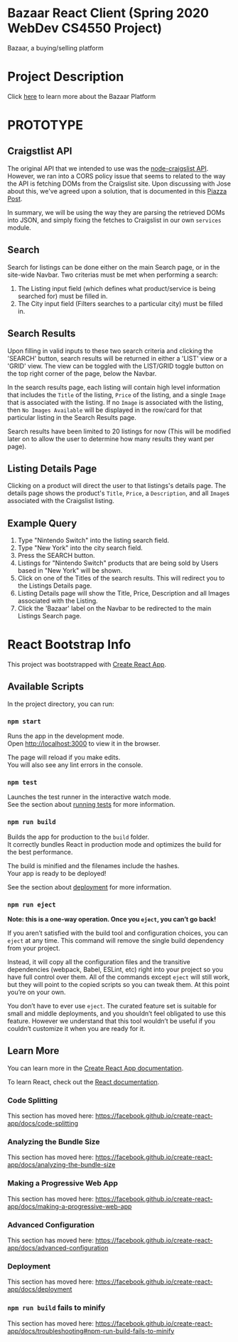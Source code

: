 # Bazaar React Client (Spring 2020 WebDev CS4550 Project)
Bazaar, a buying/selling platform

# Project Description

Click [here](https://docs.google.com/document/d/15P-kD-6Xecy23185pkeDW9y2AOa3eSNOLCfQKAuWYYo/edit?usp=sharing) to learn more about the Bazaar Platform

# PROTOTYPE

## Craigstlist API

The original API that we intended to use was the [node-craigslist API](https://github.com/Rob--W/cors-anywhere). However, we ran into a CORS policy issue that seems to related to the way the API is fetching DOMs from the Craigslist site. Upon discussing with Jose about this, we've agreed upon a solution, that is documented in this [Piazza Post](https://piazza.com/class/k4ynwwy8imo2hw?cid=908).

In summary, we will be using the way they are parsing the retrieved DOMs into JSON, and simply fixing the fetches to Craigslist in our own `services` module.

## Search

Search for listings can be done either on the main Search page, or in the site-wide Navbar. Two criterias must be met when performing a search:
1. The Listing input field (which defines what product/service is being searched for) must be filled in.
2. The City input field (Filters searches to a particular city) must be filled in.

## Search Results

Upon filling in valid inputs to these two search criteria and clicking the 'SEARCH' button, search results will be returned in either a 'LIST' view or a 'GRID' view. The view can be toggled with the LIST/GRID toggle button on the top right corner of the page, below the Navbar.

In the search results page, each listing will contain high level information that includes the `Title` of the listing, `Price` of the listing, and a single `Image` that is associated with the listing. If no `Image` is associated with the listing, then `No Images Available` will be displayed in the row/card for that particular listing in the Search Results page.

Search results have been limited to 20 listings for now (This will be modified later on to allow the user to determine how many results they want per page).

## Listing Details Page

Clicking on a product will direct the user to that listings's details page. The details page shows the product's `Title`, `Price`, a `Description`, and all `Image`s associated with the Craigslist listing.

## Example Query
1. Type "Nintendo Switch" into the listing search field.
2. Type "New York" into the city search field.
3. Press the SEARCH button.
4. Listings for "Nintendo Switch" products that are being sold by Users based in "New York" will be shown.
5. Click on one of the Titles of the search results. This will redirect you to the Listings Details page.
6. Listing Details page will show the Title, Price, Description and all Images associated with the Listing.
7. Click the 'Bazaar' label on the Navbar to be redirected to the main Listings Search page.


# React Bootstrap Info
This project was bootstrapped with [Create React App](https://github.com/facebook/create-react-app).

## Available Scripts

In the project directory, you can run:

### `npm start`

Runs the app in the development mode.<br />
Open [http://localhost:3000](http://localhost:3000) to view it in the browser.

The page will reload if you make edits.<br />
You will also see any lint errors in the console.

### `npm test`

Launches the test runner in the interactive watch mode.<br />
See the section about [running tests](https://facebook.github.io/create-react-app/docs/running-tests) for more information.

### `npm run build`

Builds the app for production to the `build` folder.<br />
It correctly bundles React in production mode and optimizes the build for the best performance.

The build is minified and the filenames include the hashes.<br />
Your app is ready to be deployed!

See the section about [deployment](https://facebook.github.io/create-react-app/docs/deployment) for more information.

### `npm run eject`

**Note: this is a one-way operation. Once you `eject`, you can’t go back!**

If you aren’t satisfied with the build tool and configuration choices, you can `eject` at any time. This command will remove the single build dependency from your project.

Instead, it will copy all the configuration files and the transitive dependencies (webpack, Babel, ESLint, etc) right into your project so you have full control over them. All of the commands except `eject` will still work, but they will point to the copied scripts so you can tweak them. At this point you’re on your own.

You don’t have to ever use `eject`. The curated feature set is suitable for small and middle deployments, and you shouldn’t feel obligated to use this feature. However we understand that this tool wouldn’t be useful if you couldn’t customize it when you are ready for it.

## Learn More

You can learn more in the [Create React App documentation](https://facebook.github.io/create-react-app/docs/getting-started).

To learn React, check out the [React documentation](https://reactjs.org/).

### Code Splitting

This section has moved here: https://facebook.github.io/create-react-app/docs/code-splitting

### Analyzing the Bundle Size

This section has moved here: https://facebook.github.io/create-react-app/docs/analyzing-the-bundle-size

### Making a Progressive Web App

This section has moved here: https://facebook.github.io/create-react-app/docs/making-a-progressive-web-app

### Advanced Configuration

This section has moved here: https://facebook.github.io/create-react-app/docs/advanced-configuration

### Deployment

This section has moved here: https://facebook.github.io/create-react-app/docs/deployment

### `npm run build` fails to minify

This section has moved here: https://facebook.github.io/create-react-app/docs/troubleshooting#npm-run-build-fails-to-minify
